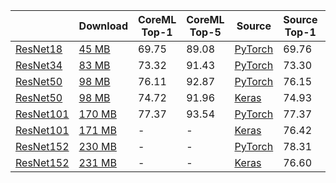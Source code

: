 |   | Download | CoreML Top-1 | CoreML Top-5 | Source | Source Top-1 | Source Top-5 | Conversion Diff | Latency CPU | Latency GPU |
|---|----------|--------------|--------------|--------|--------------|--------------|-----------------|-------------|-------------|
| [ResNet18](https://arxiv.org/abs/1512.03385) | [45 MB](https://dl.dropboxusercontent.com/s/kb9cvlhq7napk0l/resnet18_torchvision.mlmodel?dl=0) | 69.75 | 89.08 | [PyTorch](https://github.com/pytorch/vision/blob/7aea80c9497ff78353fef1d9699490c5da6f41b6/torchvision/models/resnet.py#L232) | 69.76 | 89.08 | 0.0158 |
| [ResNet34](https://arxiv.org/abs/1512.03385) | [83 MB](https://dl.dropboxusercontent.com/s/1mswx0g912emzov/resnet34_torchvision.mlmodel?dl=0) | 73.32 | 91.43 | [PyTorch](https://github.com/pytorch/vision/blob/7aea80c9497ff78353fef1d9699490c5da6f41b6/torchvision/models/resnet.py#L244) | 73.30 | 91.42 | 0.0193 |
| [ResNet50](https://arxiv.org/abs/1512.03385) | [98 MB](https://dl.dropboxusercontent.com/s/s9hllnvbvxdp8j2/resnet50_torchvision.mlmodel?dl=0) | 76.11 | 92.87 | [PyTorch](https://github.com/pytorch/vision/blob/7aea80c9497ff78353fef1d9699490c5da6f41b6/torchvision/models/resnet.py#L256) | 76.15 | 92.87 | 0.0183 |
| [ResNet50](https://arxiv.org/abs/1512.03385) | [98 MB](https://dl.dropboxusercontent.com/s/h4rmfx72n9o1pvr/resnet50_keras_applications.mlmodel?dl=0) | 74.72 | 91.96 | [Keras](https://github.com/keras-team/keras-applications/blob/bc89834ed36935ab4a4994446e34ff81c0d8e1b7/keras_applications/resnet_common.py#L423) | 74.93	| 92.06 | 0.0463 |
| [ResNet101](https://arxiv.org/abs/1512.03385) | [170 MB](https://dl.dropboxusercontent.com/s/xuwfhjeinndmyh2/resnet101_torchvision.mlmodel?dl=0) | 77.37 | 93.54 | [PyTorch](https://github.com/pytorch/vision/blob/7aea80c9497ff78353fef1d9699490c5da6f41b6/torchvision/models/resnet.py#L268) | 77.37 | 93.56 | 0.0454 |
| [ResNet101](https://arxiv.org/abs/1512.03385) | [171 MB](https://dl.dropboxusercontent.com/s/h7vuy33pyqkvehq/resnet101_keras_applications.mlmodel?dl=0) | - | - | [Keras](https://github.com/keras-team/keras-applications/blob/bc89834ed36935ab4a4994446e34ff81c0d8e1b7/keras_applications/resnet_common.py#L443) | 76.42	| 92.79 | 0.0413 |
| [ResNet152](https://arxiv.org/abs/1512.03385) | [230 MB](https://dl.dropboxusercontent.com/s/krztu2psx1z7exx/resnet152_torchvision.mlmodel?dl=0) | - | - | [PyTorch](https://github.com/pytorch/vision/blob/7aea80c9497ff78353fef1d9699490c5da6f41b6/torchvision/models/resnet.py#L280) | 78.31 | 94.06 | 0.0803 |
| [ResNet152](https://arxiv.org/abs/1512.03385) | [231 MB](https://dl.dropboxusercontent.com/s/wqzr2owu8i6498m/resnet152_keras_applications.mlmodel?dl=0) | - | - | [Keras](https://github.com/keras-team/keras-applications/blob/bc89834ed36935ab4a4994446e34ff81c0d8e1b7/keras_applications/resnet_common.py#L463) | 76.60	| 93.12 | 0.0676 |
